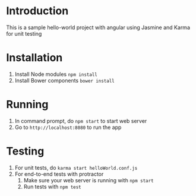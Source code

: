 # Introduction

This is a sample hello-world project with angular using Jasmine and Karma for unit testing

# Installation

1. Install Node modules `npm install`
2. Install Bower components `bower install`

# Running

1. In command prompt, do `npm start` to start web server
2. Go to `http://localhost:8080` to run the app

# Testing

1. For unit tests, do `karma start helloWorld.conf.js`
2. For end-to-end tests with protractor
    1. Make sure your web server is running with `npm start`
    2. Run tests with `npm test`
